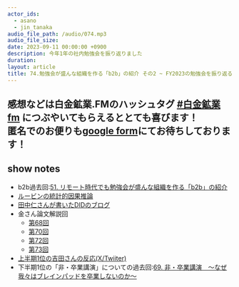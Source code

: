 ```yaml
---
actor_ids:
  - asano
  - jin_tanaka
audio_file_path: /audio/074.mp3
audio_file_size: 
date: 2023-09-11 00:00:00 +0900
description: 今年1年の社内勉強会を振り返りました
duration: 
layout: article
title: 74.勉強会が盛んな組織を作る「b2b」の紹介 その2 ~ FY2023の勉強会を振り返る ~
---
```

感想などは白金鉱業.FMのハッシュタグ [#白金鉱業fm](https://twitter.com/search?q=%23%E7%99%BD%E9%87%91%E9%89%B1%E6%A5%ADfm&src=typed_query) につぶやいてもらえるととても喜びます！  
匿名でのお便りも[google form](https://forms.gle/pRVNhjrhk8F88T228)にてお待ちしております！  
---

## show notes
 - b2b過去回:[51. リモート時代でも勉強会が盛んな組織を作る「b2b」の紹介](https://shirokane-kougyou.github.io/episode/51)
 - [ルービンの統計的因果推論](https://www.asakura.co.jp/detail.php?book_code=12291)
 - [田中仁さんが書いたDIDのブログ](https://blog.brainpad.co.jp/entry/2023/08/22/153000)
 - 金さん論文解説回
   - [第68回](https://shirokane-kougyou.github.io/episode/68)
   - [第70回](https://shirokane-kougyou.github.io/episode/70)
   - [第72回](https://shirokane-kougyou.github.io/episode/72)
   - [第73回](https://shirokane-kougyou.github.io/episode/73)
 - [上半期1位の吉田さんの反応(X/Twiiter)](https://twitter.com/yutatatatata/status/1684884083988631552?s=20)
 - 下半期1位の「非・卒業講演」についての過去回:[69. 非・卒業講演　〜なぜ我々はブレインパッドを卒業しないのか〜](https://shirokane-kougyou.github.io/episode/69)